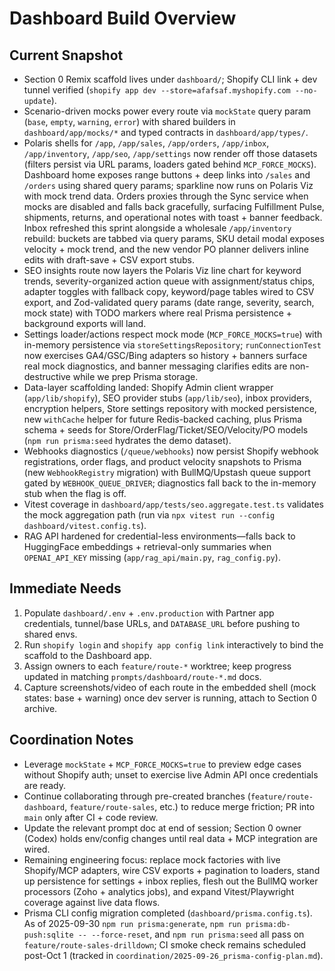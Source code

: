 # Dashboard Build Overview

## Current Snapshot
- Section 0 Remix scaffold lives under `dashboard/`; Shopify CLI link + dev tunnel verified (`shopify app dev --store=afafsaf.myshopify.com --no-update`).
- Scenario-driven mocks power every route via `mockState` query param (`base`, `empty`, `warning`, `error`) with shared builders in `dashboard/app/mocks/*` and typed contracts in `dashboard/app/types/`.
- Polaris shells for `/app`, `/app/sales`, `/app/orders`, `/app/inbox`, `/app/inventory`, `/app/seo`, `/app/settings` now render off those datasets (filters persist via URL params, loaders gated behind `MCP_FORCE_MOCKS`). Dashboard home exposes range buttons + deep links into `/sales` and `/orders` using shared query params; sparkline now runs on Polaris Viz with mock trend data. Orders proxies through the Sync service when mocks are disabled and falls back gracefully, surfacing Fulfillment Pulse, shipments, returns, and operational notes with toast + banner feedback. Inbox refreshed this sprint alongside a wholesale `/app/inventory` rebuild: buckets are tabbed via query params, SKU detail modal exposes velocity + mock trend, and the new vendor PO planner delivers inline edits with draft-save + CSV export stubs.
- SEO insights route now layers the Polaris Viz line chart for keyword trends, severity-organized action queue with assignment/status chips, adapter toggles with fallback copy, keyword/page tables wired to CSV export, and Zod-validated query params (date range, severity, search, mock state) with TODO markers where real Prisma persistence + background exports will land.
- Settings loader/actions respect mock mode (`MCP_FORCE_MOCKS=true`) with in-memory persistence via `storeSettingsRepository`; `runConnectionTest` now exercises GA4/GSC/Bing adapters so history + banners surface real mock diagnostics, and banner messaging clarifies edits are non-destructive while we prep Prisma storage.
- Data-layer scaffolding landed: Shopify Admin client wrapper (`app/lib/shopify`), SEO provider stubs (`app/lib/seo`), inbox providers, encryption helpers, Store settings repository with mocked persistence, new `withCache` helper for future Redis-backed caching, plus Prisma schema + seeds for Store/OrderFlag/Ticket/SEO/Velocity/PO models (`npm run prisma:seed` hydrates the demo dataset).
- Webhooks diagnostics (`/queue/webhooks`) now persist Shopify webhook registrations, order flags, and product velocity snapshots to Prisma (new `WebhookRegistry` migration) with BullMQ/Upstash queue support gated by `WEBHOOK_QUEUE_DRIVER`; diagnostics fall back to the in-memory stub when the flag is off.
- Vitest coverage in `dashboard/app/tests/seo.aggregate.test.ts` validates the mock aggregation path (run via `npx vitest run --config dashboard/vitest.config.ts`).
- RAG API hardened for credential-less environments—falls back to HuggingFace embeddings + retrieval-only summaries when `OPENAI_API_KEY` missing (`app/rag_api/main.py`, `rag_config.py`).

## Immediate Needs
1. Populate `dashboard/.env` + `.env.production` with Partner app credentials, tunnel/base URLs, and `DATABASE_URL` before pushing to shared envs.
2. Run `shopify login` and `shopify app config link` interactively to bind the scaffold to the Dashboard app.
3. Assign owners to each `feature/route-*` worktree; keep progress updated in matching `prompts/dashboard/route-*.md` docs.
4. Capture screenshots/video of each route in the embedded shell (mock states: base + warning) once dev server is running, attach to Section 0 archive.

## Coordination Notes
- Leverage `mockState` + `MCP_FORCE_MOCKS=true` to preview edge cases without Shopify auth; unset to exercise live Admin API once credentials are ready.
- Continue collaborating through pre-created branches (`feature/route-dashboard`, `feature/route-sales`, etc.) to reduce merge friction; PR into `main` only after CI + code review.
- Update the relevant prompt doc at end of session; Section 0 owner (Codex) holds env/config changes until real data + MCP integration are wired.
- Remaining engineering focus: replace mock factories with live Shopify/MCP adapters, wire CSV exports + pagination to loaders, stand up persistence for settings + inbox replies, flesh out the BullMQ worker processors (Zoho + analytics jobs), and expand Vitest/Playwright coverage against live data flows.
- Prisma CLI config migration completed (`dashboard/prisma.config.ts`). As of 2025-09-30 `npm run prisma:generate`, `npm run prisma:db-push:sqlite -- --force-reset`, and `npm run prisma:seed` all pass on `feature/route-sales-drilldown`; CI smoke check remains scheduled post-Oct 1 (tracked in `coordination/2025-09-26_prisma-config-plan.md`).
